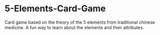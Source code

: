 # 5-Elements-Card-Game
 Card game based on the theory of the 5 elements from traditional chinese medicine. A fun way to learn about the elements and their attributes.
